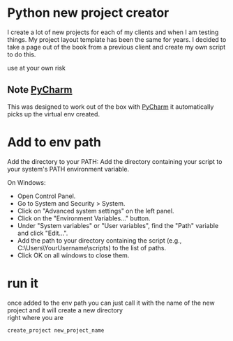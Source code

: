 # Python new project creator

I create a lot of new projects for each of my clients and when I am testing things.  My project layout template 
has been the same for years.  I decided to take a page out of the book from a previous client and create my own
script to do this.

use at your own risk

## Note [PyCharm](https://www.jetbrains.com/pycharm/)

This was designed to work out of the box with [PyCharm](https://www.jetbrains.com/pycharm/) it automatically picks up the virtual env created.

# Add to env path

Add the directory to your PATH: Add the directory containing your script to your system's PATH environment variable.

On Windows:
- Open Control Panel.
- Go to System and Security > System.
- Click on "Advanced system settings" on the left panel.
- Click on the "Environment Variables..." button.
- Under "System variables" or "User variables", find the "Path" variable and click "Edit...".
- Add the path to your directory containing the script (e.g., C:\Users\YourUsername\scripts) to the list of paths.
- Click OK on all windows to close them.

# run it

once added to the env path you can just call it with the name of the new project and it will create a new directory  
right where you are 

    create_project new_project_name


